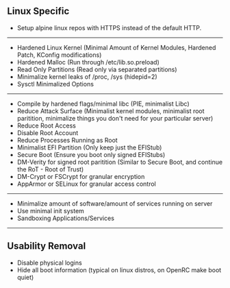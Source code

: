 ## Linux Specific
- Setup alpine linux repos with HTTPS instead of the default HTTP.

---

- Hardened Linux Kernel (Minimal Amount of Kernel Modules, Hardened Patch, KConfig modifications)
- Hardened Malloc (Run through /etc/lib.so.preload)
- Read Only Partitions (Read only via separated partitions)
- Minimalize kernel leaks of /proc, /sys (hidepid=2)
- Sysctl Minimalized Options

---

- Compile by hardened flags/minimal libc (PIE, minimalist Libc)
- Reduce Attack Surface (Minimalist kernel modules, minimalist root paritition, minimalize things you don't need for your particular server)
- Reduce Root Access
- Disable Root Account
- Reduce Processes Running as Root
- Minimalist EFI Partition (Only keep just the EFIStub)
- Secure Boot (Ensure you boot only signed EFIStubs)
- DM-Verity for signed root paritition (Similar to Secure Boot, and continue the RoT - Root of Trust)
- DM-Crypt or FSCrypt for granular encryption
- AppArmor or SELinux for granular access control

---

- Minimalize amount of software/amount of services running on server
- Use minimal init system
- Sandboxing Applications/Services

---

## Usability Removal
- Disable physical logins
- Hide all boot information (typical on linux distros, on OpenRC make boot quiet)
